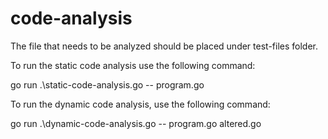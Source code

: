 # code-analysis
The file that needs to be analyzed should be placed under test-files folder.

To run the static code analysis use the following command:

go run .\static-code-analysis.go -- program.go

To run the dynamic code analysis, use the following command:

go run .\dynamic-code-analysis.go -- program.go altered.go
